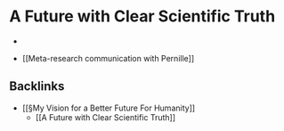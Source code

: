 # A Future with Clear Scientific Truth
* 

* [[Meta-research communication with Pernille]]

## Backlinks
* [[§My Vision for a Better Future For Humanity]]
	* [[A Future with Clear Scientific Truth]]

<!-- {BearID:EDA91A97-C719-4D53-A282-6929009A68C9-44603-00000087297F481D} -->
